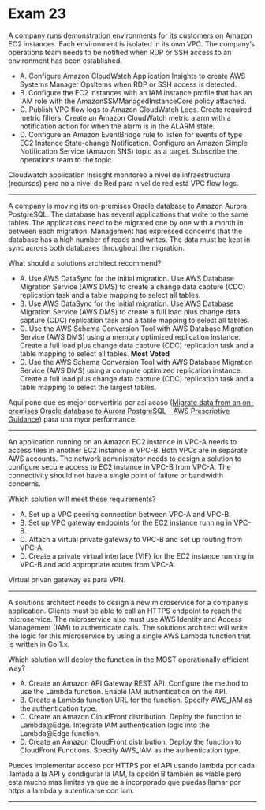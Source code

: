 # Exam 23

A company runs demonstration environments for its customers on Amazon EC2 instances. Each environment is isolated in its own VPC. The company’s operations team needs to be notified when RDP or SSH access to an environment has been established.

- A. Configure Amazon CloudWatch Application Insights to create AWS Systems Manager OpsItems when RDP or SSH access is detected.
- B. Configure the EC2 instances with an IAM instance profile that has an IAM role with the AmazonSSMManagedInstanceCore policy attached.
- C. Publish VPC flow logs to Amazon CloudWatch Logs. Create required metric filters. Create an Amazon CloudWatch metric alarm with a notification action for when the alarm is in the ALARM state.
- D. Configure an Amazon EventBridge rule to listen for events of type EC2 Instance State-change Notification. Configure an Amazon Simple Notification Service (Amazon SNS) topic as a target. Subscribe the operations team to the topic.

Cloudwatch application Insisght monitoreo a nivel de infraestructura (recursos) pero no a nivel de Red para nivel de red está VPC flow logs.

---

A company is moving its on-premises Oracle database to Amazon Aurora PostgreSQL. The database has several applications that write to the same tables. The applications need to be migrated one by one with a month in between each migration. Management has expressed concerns that the database has a high number of reads and writes. The data must be kept in sync across both databases throughout the migration.

What should a solutions architect recommend?

- A. Use AWS DataSync for the initial migration. Use AWS Database Migration Service (AWS DMS) to create a change data capture (CDC) replication task and a table mapping to select all tables.
- B. Use AWS DataSync for the initial migration. Use AWS Database Migration Service (AWS DMS) to create a full load plus change data capture (CDC) replication task and a table mapping to select all tables.
- C. Use the AWS Schema Conversion Tool with AWS Database Migration Service (AWS DMS) using a memory optimized replication instance. Create a full load plus change data capture (CDC) replication task and a table mapping to select all tables. **Most Voted**
- D. Use the AWS Schema Conversion Tool with AWS Database Migration Service (AWS DMS) using a compute optimized replication instance. Create a full load plus change data capture (CDC) replication task and a table mapping to select the largest tables.

Aquí pone que es mejor convertirla por asi acaso ([Migrate data from an on-premises Oracle database to Aurora PostgreSQL - AWS Prescriptive Guidance](https://docs.aws.amazon.com/prescriptive-guidance/latest/patterns/migrate-data-from-an-on-premises-oracle-database-to-aurora-postgresql.html)) para una myor performance.

---

An application running on an Amazon EC2 instance in VPC-A needs to access files in another EC2 instance in VPC-B. Both VPCs are in separate AWS accounts. The network administrator needs to design a solution to configure secure access to EC2 instance in VPC-B from VPC-A. The connectivity should not have a single point of failure or bandwidth concerns.

Which solution will meet these requirements?

- A. Set up a VPC peering connection between VPC-A and VPC-B.
- B. Set up VPC gateway endpoints for the EC2 instance running in VPC-B.
- C. Attach a virtual private gateway to VPC-B and set up routing from VPC-A.
- D. Create a private virtual interface (VIF) for the EC2 instance running in VPC-B and add appropriate routes from VPC-A.

Virtual privan gateway es para VPN.

---

A solutions architect needs to design a new microservice for a company’s application. Clients must be able to call an HTTPS endpoint to reach the microservice. The microservice also must use AWS Identity and Access Management (IAM) to authenticate calls. The solutions architect will write the logic for this microservice by using a single AWS Lambda function that is written in Go 1.x.

Which solution will deploy the function in the MOST operationally efficient way?

- A. Create an Amazon API Gateway REST API. Configure the method to use the Lambda function. Enable IAM authentication on the API.
- B. Create a Lambda function URL for the function. Specify AWS_IAM as the authentication type.
- C. Create an Amazon CloudFront distribution. Deploy the function to Lambda@Edge. Integrate IAM authentication logic into the Lambda@Edge function.
- D. Create an Amazon CloudFront distribution. Deploy the function to CloudFront Functions. Specify AWS_IAM as the authentication type.

Puedes implementar acceso por HTTPS por el API usando lambda por cada llamada a la API y condigurar la IAM, la opción B también es viable pero esta mucho mas limitas ya que se a incorporado que puedas llamar por https a lambda y autenticarse con iam.

---